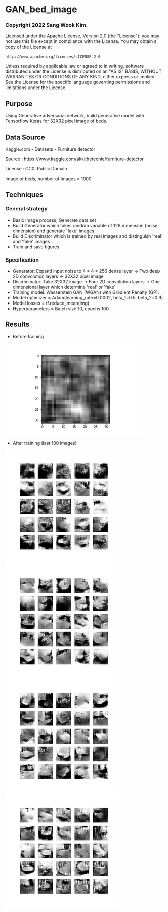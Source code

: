 # GAN_bed_image
### Copyright 2022 Sang Wook Kim.
Licensed under the Apache License, Version 2.0 (the "License");
you may not use this file except in compliance with the License.
You may obtain a copy of the License at

    http://www.apache.org/licenses/LICENSE-2.0

Unless required by applicable law or agreed to in writing, software
distributed under the License is distributed on an "AS IS" BASIS,
WITHOUT WARRANTIES OR CONDITIONS OF ANY KIND, either express or implied.
See the License for the specific language governing permissions and
limitations under the License.

## Purpose
Using Generative adversarial network, build generative model with Tensorflow Keras for 32X32 pixel image of beds.

## Data Source
Kaggle.com - Datasets - Furniture detector

Source : https://www.kaggle.com/akkithetechie/furniture-detector

License : CC0: Public Domain

Image of beds, number of images = 1000

## Techniques
### General strategy
 - Basic image process, Generate data set 
 - Build Generator which takes random variable of 128 dimension (noise dimension) and generate 'fake' images
 - Build Discriminator which is trained by real images and distinguish 'real' and 'fake' images
 - Train and save figures

### Specification
 - Generator: Expand input noise to 4 * 4 * 256 dense layer -> Two deep 2D convolution layers -> 32X32 pixel image
 - Discriminator: Take 32X32 image -> Four 2D convolution layers -> One dimensional layer which determine 'real' or 'fake'
 - Training model: Wasserstein GAN (WGAN) with Gradient Penalty (GP). 
 - Model optimizer = Adam(learning_rate=0.0002, beta_1=0.5, beta_2=0.9)
 - Model losses = tf.reduce_mean(img)
 - Hyperparameters = Batch size 10, epochs 100

## Results
 - Before training
 
![plot](./before.jpg)

 - After training (last 100 images)

![plot](./set0.jpg)
![plot](./set1.jpg)
![plot](./set2.jpg)
![plot](./set3.jpg)
